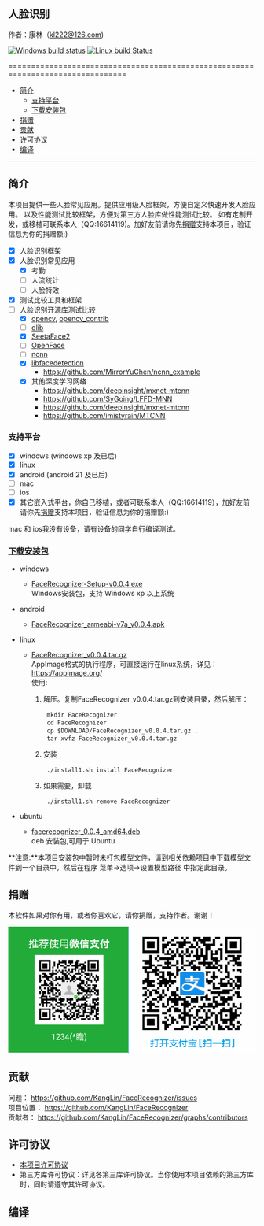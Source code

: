 ## 人脸识别
作者：康林（kl222@126.com)

[![Windows build status](https://ci.appveyor.com/api/projects/status/n50nxc7d8mm9bdpb/branch/master?svg=true)](https://ci.appveyor.com/project/KangLin/facerecognizer/branch/master)
[![Linux build Status](https://travis-ci.org/KangLin/FaceRecognizer.svg?branch=master)](https://travis-ci.org/KangLin/FaceRecognizer)

================================================================================

- [简介](#简介)
  - [支持平台](#支持平台)
  - [下载安装包](#下载安装包)
- [捐赠](#捐赠)
- [贡献](#贡献)
- [许可协议](#许可协议)
- [编译](docs/Build.md)

--------------------------------------------------------------------------------

## 简介

本项目提供一些人脸常见应用。提供应用级人脸框架，方便自定义快速开发人脸应用。
以及性能测试比较框架，方便对第三方人脸库做性能测试比较。
如有定制开发，或移植可联系本人（QQ:16614119)。加好友前请你先[捐赠](#捐赠)支持本项目，验证信息为你的捐赠额:)

- [x] 人脸识别框架
- [x] 人脸识别常见应用
  - [x] 考勤
  - [ ] 人流统计
  - [ ] 人脸特效
- [x] 测试比较工具和框架
- [ ] 人脸识别开源库测试比较
  + [x] [opencv](https://github.com/opencv/opencv), [opencv_contrib](https://github.com/opencv/opencv_contrib)
  + [ ] [dlib](https://github.com/davisking/dlib)
  + [x] [SeetaFace2](https://github.com/seetafaceengine/SeetaFace2)
  + [ ] [OpenFace](https://github.com/TadasBaltrusaitis/OpenFace)
  + [ ] [ncnn](https://github.com/Tencent/ncnn)
  + [x] [libfacedetection](https://github.com/ShiqiYu/libfacedetection)
    - https://github.com/MirrorYuChen/ncnn_example
  + [x] 其他深度学习网络  
    - https://github.com/deepinsight/mxnet-mtcnn
    - https://github.com/SyGoing/LFFD-MNN
    - https://github.com/deepinsight/mxnet-mtcnn
    - https://github.com/imistyrain/MTCNN
    
### 支持平台

  + [x] windows (windows xp 及已后)
  + [x] linux
  + [x] android (android 21 及已后)
  + [ ] mac
  + [ ] ios
  + [x] 其它嵌入式平台，你自己移植，或者可联系本人（QQ:16614119），加好友前请你先[捐赠](#捐赠)支持本项目，验证信息为你的捐赠额:)
  
  mac 和 ios我没有设备，请有设备的同学自行编译测试。

### [下载安装包](https://github.com/KangLin/FaceRecognizer/releases/latest)

- windows
    - [FaceRecognizer-Setup-v0.0.4.exe](https://github.com/KangLin/FaceRecognizer/releases/download/v0.0.4/FaceRecognizer-Setup-v0.0.4.exe)  
  Windows安装包，支持 Windows xp 以上系统 

- android
    + [FaceRecognizer_armeabi-v7a_v0.0.4.apk](https://github.com/KangLin/FaceRecognizer/releases/download/v0.0.4/FaceRecognizer_armeabi-v7a_v0.0.4.apk)

- linux
    - [FaceRecognizer_v0.0.4.tar.gz](https://github.com/KangLin/FaceRecognizer/releases/download/v0.0.4/FaceRecognizer_v0.0.4.tar.gz)  
      AppImage格式的执行程序，可直接运行在linux系统，详见：https://appimage.org/  
      使用:    
      1. 解压。复制FaceRecognizer_v0.0.4.tar.gz到安装目录，然后解压：

              mkdir FaceRecognizer
              cd FaceRecognizer
              cp $DOWNLOAD/FaceRecognizer_v0.0.4.tar.gz .
              tar xvfz FaceRecognizer_v0.0.4.tar.gz

      2. 安装
        
              ./install1.sh install FaceRecognizer
        
      3. 如果需要，卸载
        
              ./install1.sh remove FaceRecognizer

- ubuntu
    - [facerecognizer_0.0.4_amd64.deb](https://github.com/KangLin/FaceRecognizer/releases/download/v0.0.4/facerecognizer_0.0.4_amd64.deb)  
  deb 安装包,可用于 Ubuntu

**注意:**本项目安装包中暂时未打包模型文件，请到相关依赖项目中下载模型文件到一个目录中，然后在程序 菜单->选项->设置模型路径 中指定此目录。

## 捐赠
本软件如果对你有用，或者你喜欢它，请你捐赠，支持作者。谢谢！

![捐赠](https://github.com/KangLin/RabbitCommon/raw/master/Src/Resource/image/Contribute.png "捐赠")

## 贡献

问题： https://github.com/KangLin/FaceRecognizer/issues  
项目位置： https://github.com/KangLin/FaceRecognizer  
贡献者： https://github.com/KangLin/FaceRecognizer/graphs/contributors

## 许可协议
- [本项目许可协议](License.md "License.md")  
- 第三方库许可协议：详见各第三库许可协议。当你使用本项目依赖的第三方库时，同时请遵守其许可协议。

## [编译](docs/Build.md)
